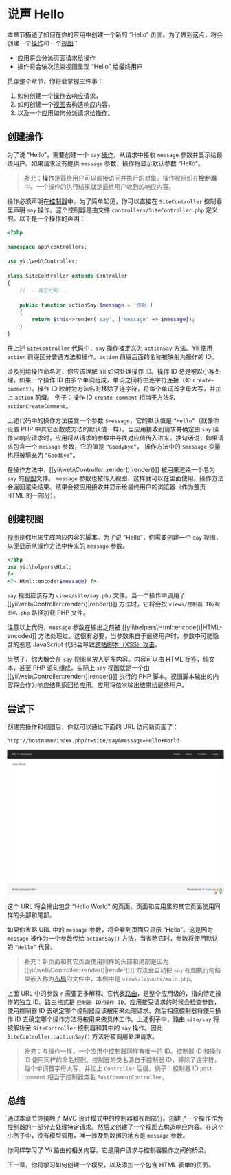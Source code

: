 说声 Hello
============

本章节描述了如何在你的应用中创建一个新的 “Hello” 页面。为了做到这点，将会创建一个[操作](structure-controllers.md#creating-actions)和一个[视图](structure-views.md)：

* 应用将会分派页面请求给操作
* 操作将会依次渲染视图呈现 “Hello” 给最终用户

贯穿整个章节，你将会掌握三件事：

1. 如何创建一个[操作](structure-controllers.md)去响应请求，
2. 如何创建一个[视图](structure-views.md)去构造响应内容，
3. 以及一个应用如何分派请求给[操作](structure-controllers.md#creating-actions)。


创建操作 <a name="creating-action"></a>
------------------

为了说 “Hello”，需要创建一个 `say` [操作](structure-controllers.md#creating-actions)，从请求中接收 `message` 参数并显示给最终用户。如果请求没有提供 `message` 参数，操作将显示默认参数 “Hello”。

> 补充：[操作](structure-controllers.md#creating-actions)是最终用户可以直接访问并执行的对象。操作被组织在[控制器](structure-controllers.md)中。一个操作的执行结果就是最终用户收到的响应内容。

操作必须声明在[控制器](structure-controllers.md)中。为了简单起见，你可以直接在 `SiteController` 控制器里声明 `say` 操作。这个控制器是由文件 `controllers/SiteController.php` 定义的。以下是一个操作的声明：

```php
<?php

namespace app\controllers;

use yii\web\Controller;

class SiteController extends Controller
{
    // ...其它代码...

    public function actionSay($message = '你好')
    {
        return $this->render('say', ['message' => $message]);
    }
}
```

在上述 `SiteController` 代码中，`say` 操作被定义为 `actionSay` 方法。Yii 使用 `action` 前缀区分普通方法和操作。`action` 前缀后面的名称被映射为操作的 ID。

涉及到给操作命名时，你应该理解 Yii 如何处理操作 ID。操作 ID 总是被以小写处理，如果一个操作 ID 由多个单词组成，单词之间将由连字符连接（如 `create-comment`）。操作 ID 映射为方法名时移除了连字符，将每个单词首字母大写，并加上 `action` 前缀。 例子：操作 ID `create-comment` 相当于方法名 `actionCreateComment`。

上述代码中的操作方法接受一个参数 `$message`，它的默认值是 `“Hello”`（就像你设置 PHP 中其它函数或方法的默认值一样）。当应用接收到请求并确定由 `say` 操作来响应请求时，应用将从请求的参数中寻找对应值传入进来。换句话说，如果请求包含一个 `message` 参数，它的值是 `“Goodybye”`， 操作方法中的 `$message` 变量也将被填充为 `“Goodbye”`。

在操作方法中，[[yii\web\Controller::render()|render()]] 被用来渲染一个名为 `say` 的[视图](structure-views.md)文件。 `message` 参数也被传入视图，这样就可以在里面使用。操作方法会返回渲染结果。结果会被应用接收并显示给最终用户的浏览器（作为整页 HTML 的一部分）。


创建视图 <a name="creating-view"></a>
---------------

[视图](structure-views.md)是你用来生成响应内容的脚本。为了说 “Hello”，你需要创建一个 `say` 视图，以便显示从操作方法中传来的 `message` 参数。

```php
<?php
use yii\helpers\Html;
?>
<?= Html::encode($message) ?>
```

`say` 视图应该存为 `views/site/say.php` 文件。当一个操作中调用了 [[yii\web\Controller::render()|render()]] 方法时，它将会按 `views/控制器 ID/视图名.php` 路径加载 PHP 文件。

注意以上代码，`message` 参数在输出之前被 [[yii\helpers\Html::encode()|HTML-encoded]] 方法处理过。这很有必要，当参数来自于最终用户时，参数中可能隐含的恶意 JavaScript 代码会导致[跨站脚本（XSS）攻击](http://en.wikipedia.org/wiki/Cross-site_scripting)。

当然了，你大概会在 `say` 视图里放入更多内容。内容可以由 HTML 标签，纯文本，甚至 PHP 语句组成。实际上 `say` 视图就是一个由 [[yii\web\Controller::render()|render()]] 执行的 PHP 脚本。视图脚本输出的内容将会作为响应结果返回给应用。应用将依次输出结果给最终用户。


尝试下 <a name="trying-it-out"></a>
-------------

创建完操作和视图后，你就可以通过下面的 URL 访问新页面了：

```
http://hostname/index.php?r=site/say&message=Hello+World
```

![Hello World](images/start-hello-world.png)

这个 URL 将会输出包含 “Hello World” 的页面，页面和应用里的其它页面使用同样的头部和尾部。

如果你省略 URL 中的 `message` 参数，将会看到页面只显示 “Hello”。这是因为 `message` 被作为一个参数传给 `actionSay()` 方法，当省略它时，参数将使用默认的 `“Hello”` 代替。

> 补充：新页面和其它页面使用同样的头部和尾部是因为 [[yii\web\Controller::render()|render()]] 方法会自动把 `say` 视图执行的结果嵌入称为[布局](structure-views.md#layouts)的文件中，本例中是 `views/layouts/main.php`。

上面 URL 中的参数 `r` 需要更多解释。它代表[路由](runtime-routing.md)，是整个应用级的，指向特定操作的独立 ID。路由格式是 `控制器 ID/操作 ID`。应用接受请求的时候会检查参数，使用控制器 ID 去确定哪个控制器应该被用来处理请求。然后相应控制器将使用操作 ID 去确定哪个操作方法将被用来做具体工作。上述例子中，路由 `site/say` 将被解析至 `SiteController` 控制器和其中的 `say` 操作。因此 `SiteController::actionSay()` 方法将被调用处理请求。

> 补充：与操作一样，一个应用中控制器同样有唯一的 ID。控制器 ID 和操作 ID 使用同样的命名规则。控制器的类名源自于控制器 ID，移除了连字符，每个单词首字母大写，并加上 `Controller` 后缀。例子：控制器 ID `post-comment` 相当于控制器类名 `PostCommentController`。


总结 <a name="summary"></a>
-------

通过本章节你接触了 MVC 设计模式中的控制器和视图部分。创建了一个操作作为控制器的一部分去处理特定请求。然后又创建了一个视图去构造响应内容。在这个小例子中，没有模型调用，唯一涉及到数据的地方是 `message` 参数。

你同样学习了 Yii 路由的相关内容，它是用户请求与控制器操作之间的桥梁。

下一章，你将学习如何创建一个模型，以及添加一个包含 HTML 表单的页面。
